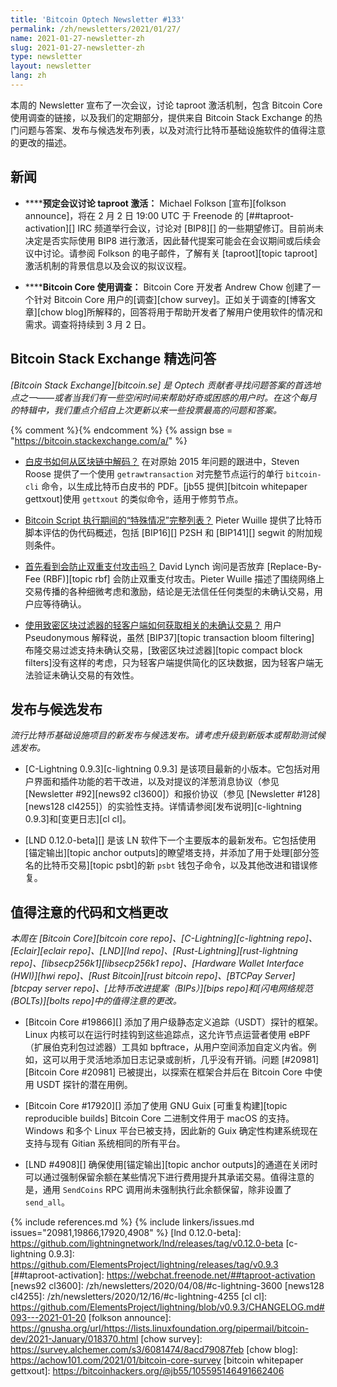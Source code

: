 ```yaml
---
title: 'Bitcoin Optech Newsletter #133'
permalink: /zh/newsletters/2021/01/27/
name: 2021-01-27-newsletter-zh
slug: 2021-01-27-newsletter-zh
type: newsletter
layout: newsletter
lang: zh
---
```

本周的 Newsletter 宣布了一次会议，讨论 taproot 激活机制，包含 Bitcoin Core 使用调查的链接，以及我们的定期部分，提供来自 Bitcoin Stack Exchange 的热门问题与答案、发布与候选发布列表，以及对流行比特币基础设施软件的值得注意的更改的描述。

## 新闻

- **<!--scheduled-meeting-to-discuss-taproot-activation-->****预定会议讨论 taproot 激活：** Michael Folkson [宣布][folkson announce]，将在 <time datetime="2021-02-02 19:00-0000">2 月 2 日 19:00 UTC</time> 于 Freenode 的 [##taproot-activation][] IRC 频道举行会议，讨论对 [BIP8][] 的一些期望修订。目前尚未决定是否实际使用 BIP8 进行激活，因此替代提案可能会在会议期间或后续会议中讨论。请参阅 Folkson 的电子邮件，了解有关 [taproot][topic taproot] 激活机制的背景信息以及会议的拟议议程。

- **<!--bitcoin-core-usage-survey-->****Bitcoin Core 使用调查：** Bitcoin Core 开发者 Andrew Chow 创建了一个针对 Bitcoin Core 用户的[调查][chow survey]。正如关于调查的[博客文章][chow blog]所解释的，回答将用于帮助开发者了解用户使用软件的情况和需求。调查将持续到 3 月 2 日。

## Bitcoin Stack Exchange 精选问答

*[Bitcoin Stack Exchange][bitcoin.se] 是 Optech 贡献者寻找问题答案的首选地点之一——或者当我们有一些空闲时间来帮助好奇或困惑的用户时。在这个每月的特辑中，我们重点介绍自上次更新以来一些投票最高的问题和答案。*

{% comment %}<!-- https://bitcoin.stackexchange.com/search?tab=votes&q=created%3a1m..%20is%3aanswer -->{% endcomment %}
{% assign bse = "https://bitcoin.stackexchange.com/a/" %}

- **<!--how-is-the-whitepaper-decoded-from-the-blockchain-->**[白皮书如何从区块链中解码？]({{bse}}35959) 在对原始 2015 年问题的跟进中，Steven Roose 提供了一个使用 `getrawtransaction` 对完整节点运行的单行 `bitcoin-cli` 命令，以生成比特币白皮书的 PDF。[jb55 提供][bitcoin whitepaper gettxout]使用 `gettxout` 的类似命令，适用于修剪节点。

- **<!--full-list-of-special-cases-during-bitcoin-script-execution-->**[Bitcoin Script 执行期间的“特殊情况”完整列表？]({{bse}}101142) Pieter Wuille 提供了比特币脚本评估的伪代码概述，包括 [BIP16][] P2SH 和 [BIP141][] segwit 的附加规则条件。

- **<!--would-first-seen-prevent-a-double-spend-attack-->**[首先看到会防止双重支付攻击吗？]({{bse}}101827) David Lynch 询问是否放弃 [Replace-By-Fee (RBF)][topic rbf] 会防止双重支付攻击。Pieter Wuille 描述了围绕网络上交易传播的各种细微考虑和激励，结论是无法信任任何类型的未确认交易，用户应等待确认。

- **<!--how-do-light-clients-using-compact-block-filters-get-relevant-unconfirmed-transactions-->**[使用致密区块过滤器的轻客户端如何获取相关的未确认交易？]({{bse}}101512) 用户 Pseudonymous 解释说，虽然 [BIP37][topic transaction bloom filtering] 布隆交易过滤支持未确认交易，[致密区块过滤器][topic compact block filters]没有这样的考虑，只为轻客户端提供简化的区块数据，因为轻客户端无法验证未确认交易的有效性。

## 发布与候选发布

*流行比特币基础设施项目的新发布与候选发布。请考虑升级到新版本或帮助测试候选发布。*

- [C-Lightning 0.9.3][c-lightning 0.9.3] 是该项目最新的小版本。它包括对用户界面和插件功能的若干改进，以及对提议的洋葱消息协议（参见 [Newsletter #92][news92 cl3600]）和报价协议（参见 [Newsletter #128][news128 cl4255]）的实验性支持。详情请参阅[发布说明][c-lightning 0.9.3]和[变更日志][cl cl]。

- [LND 0.12.0-beta][] 是该 LN 软件下一个主要版本的最新发布。它包括使用[锚定输出][topic anchor outputs]的瞭望塔支持，并添加了用于处理[部分签名的比特币交易][topic psbt]的新 `psbt` 钱包子命令，以及其他改进和错误修复。

## 值得注意的代码和文档更改

*本周在 [Bitcoin Core][bitcoin core repo]、[C-Lightning][c-lightning repo]、[Eclair][eclair repo]、[LND][lnd repo]、[Rust-Lightning][rust-lightning repo]、[libsecp256k1][libsecp256k1 repo]、[Hardware Wallet Interface (HWI)][hwi repo]、[Rust Bitcoin][rust bitcoin repo]、[BTCPay Server][btcpay server repo]、[比特币改进提案（BIPs）][bips repo]和[闪电网络规范 (BOLTs)][bolts repo]中的值得注意的更改。*

- [Bitcoin Core #19866][] 添加了用户级静态定义追踪（USDT）探针的框架。Linux 内核可以在运行时挂钩到这些追踪点，这允许节点运营者使用 eBPF（扩展伯克利包过滤器）工具如 bpftrace，从用户空间添加自定义内省。例如，这可以用于灵活地添加日志记录或剖析，几乎没有开销。问题 [#20981][Bitcoin Core #20981] 已被提出，以探索在框架合并后在 Bitcoin Core 中使用 USDT 探针的潜在用例。

- [Bitcoin Core #17920][] 添加了使用 GNU Guix [可重复构建][topic reproducible builds] Bitcoin Core 二进制文件用于 macOS 的支持。Windows 和多个 Linux 平台已被支持，因此新的 Guix 确定性构建系统现在支持与现有 Gitian 系统相同的所有平台。

- [LND #4908][] 确保使用[锚定输出][topic anchor outputs]的通道在关闭时可以通过强制保留余额在某些情况下进行费用提升其承诺交易。值得注意的是，通用 `SendCoins` RPC 调用尚未强制执行此余额保留，除非设置了 `send_all`。


{% include references.md %}
{% include linkers/issues.md issues="20981,19866,17920,4908" %}
[lnd 0.12.0-beta]: https://github.com/lightningnetwork/lnd/releases/tag/v0.12.0-beta
[c-lightning 0.9.3]: https://github.com/ElementsProject/lightning/releases/tag/v0.9.3
[##taproot-activation]: https://webchat.freenode.net/##taproot-activation
[news92 cl3600]: /zh/newsletters/2020/04/08/#c-lightning-3600
[news128 cl4255]: /zh/newsletters/2020/12/16/#c-lightning-4255
[cl cl]: https://github.com/ElementsProject/lightning/blob/v0.9.3/CHANGELOG.md#093---2021-01-20
[folkson announce]: https://gnusha.org/url/https://lists.linuxfoundation.org/pipermail/bitcoin-dev/2021-January/018370.html
[chow survey]: https://survey.alchemer.com/s3/6081474/8acd79087feb
[chow blog]: https://achow101.com/2021/01/bitcoin-core-survey
[bitcoin whitepaper gettxout]: https://bitcoinhackers.org/@jb55/105595146491662406
